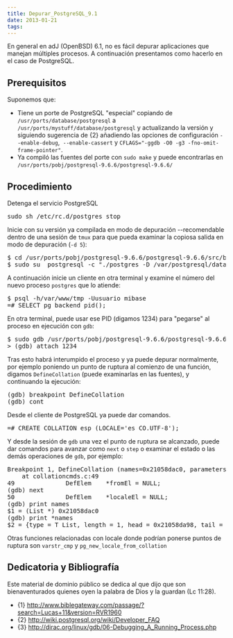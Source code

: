 ```yaml
---
title: Depurar_PostgreSQL_9.1
date: 2013-01-21
tags:
---
```

En general en adJ (OpenBSD) 6.1, no es fácil depurar aplicaciones que manejan múltiples  procesos.   A continuación presentamos como hacerlo en el caso de PostgreSQL.

## Prerequisitos

Suponemos que:
* Tiene un porte de PostgreSQL "especial" copiando de ```/usr/ports/database/postgresql``` a ```/usr/ports/mystuff/database/postgresql``` y actualizando la versión y siguiendo sugerencia de {2} añadiendo las opciones de configuración ```--enable-debug```,  ```--enable-cassert``` y `CFLAGS="-ggdb -O0 -g3 -fno-omit-frame-pointer"`.
* Ya compiló las fuentes del porte con ```sudo make``` y  puede encontrarlas en ```/usr/ports/pobj/postgresql-9.6.6/postgresql-9.6.6/```

## Procedimiento

Detenga el servicio PostgreSQL

<pre>
sudo sh /etc/rc.d/postgres stop
</pre>

Inicie con su versión ya compilada en modo de depuración --recomendable dentro de una sesión de ```tmux``` para que pueda examinar la copiosa salida en modo de depuración (```-d 5```):

<pre>
$ cd /usr/ports/pobj/postgresql-9.6.6/postgresql-9.6.6/src/backend
$ sudo su _postgresql -c "./postgres -D /var/postgresql/data -d 5"
</pre>

A continuación inicie un cliente en otra terminal y examine el número del nuevo proceso ```postgres``` que lo atiende:
<pre>
$ psql -h/var/www/tmp -Uusuario mibase
=# SELECT pg_backend_pid(); 
</pre>
En otra terminal, puede usar ese PID (digamos 1234) para "pegarse" al proceso en ejecución con ```gdb```:
<pre>
$ sudo gdb /usr/ports/pobj/postgresql-9.6.6/postgresql-9.6.6/src/backend/postgres
> (gdb) attach 1234
</pre>

Tras esto habrá interumpido el proceso y ya puede depurar normalmente, por ejemplo poniendo un punto de ruptura al comienzo de una función, digamos ```DefineCollation``` (puede examinarlas en las fuentes), y continuando la ejecución:
<pre>
(gdb) breakpoint DefineCollation
(gdb) cont
</pre>

Desde el cliente de PostgreSQL ya puede dar comandos.
<pre>
=# CREATE COLLATION esp (LOCALE='es_CO.UTF-8');
</pre>

Y desde la sesión de ```gdb``` una vez el punto de ruptura se alcanzado, puede dar comandos para avanzar como ```next``` o ```step``` o examinar el estado o las demás operaciones de ```gdb```, por ejemplo:

<pre>
Breakpoint 1, DefineCollation (names=0x21058dac0, parameters=0x21058dbe8)
    at collationcmds.c:49
49              DefElem    *fromEl = NULL;
(gdb) next
50              DefElem    *localeEl = NULL;
(gdb) print names
$1 = (List *) 0x21058dac0
(gdb) print *names
$2 = {type = T_List, length = 1, head = 0x21058da98, tail = 0x21058da98}
</pre>

Otras funciones relacionadas con locale donde podrían ponerse puntos de ruptura son `varstr_cmp` y `pg_new_locale_from_collation`

## Dedicatoria y Bibliografía

Este material de dominio público se dedica al que dijo que son bienaventurados quienes oyen la palabra de Dios y la guardan (Lc 11:28).

* {1} http://www.biblegateway.com/passage/?search=Lucas+11&version=RVR1960
* {2} http://wiki.postgresql.org/wiki/Developer_FAQ
* {3} http://dirac.org/linux/gdb/06-Debugging_A_Running_Process.php

